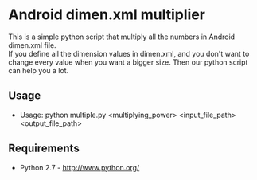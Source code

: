 Android dimen.xml multiplier
=================================

This is a simple python script that multiply all the numbers in Android dimen.xml file.<br />
If you define all the dimension values in dimen.xml, and you don't want to change every value when you want a bigger size. Then our python script can help you a lot.<br />

## Usage ##
* Usage: python multiple.py <multiplying_power> <input_file_path> <output_file_path>

## Requirements ##
* Python 2.7 - http://www.python.org/
